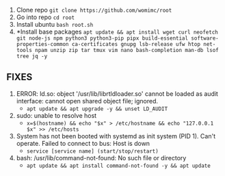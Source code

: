 1. Clone repo
    ```git clone https://github.com/womimc/root```
2. Go into repo
    ```cd root```
3. Install ubuntu
    ```bash root.sh```
4. *Install base packages
    ```apt update && apt install wget curl neofetch git node-js npm python3 python3-pip pipx build-essential software-properties-common ca-certificates gnupg lsb-release ufw htop net-tools npam unzip zip tar tmux vim nano bash-completion man-db lsof tree jq -y```


## FIXES
1. ERROR: ld.so: object '/usr/lib/librtldloader.so' cannot be loaded as audit interface: cannot open shared object file; ignored.
   - `apt update && apt upgrade -y && unset LD_AUDIT`
2. sudo: unable to resolve host
   - `x=$(hostname) && echo "$x" > /etc/hostname && echo "127.0.0.1   $x" >> /etc/hosts`
3. System has not been booted with systemd as init system (PID 1). Can't operate.
   Failed to connect to bus: Host is down
   - `service [service name] (start/stop/restart)`
4. bash: /usr/lib/command-not-found: No such file or directory
   - `apt update && apt install command-not-found -y && apt update`
